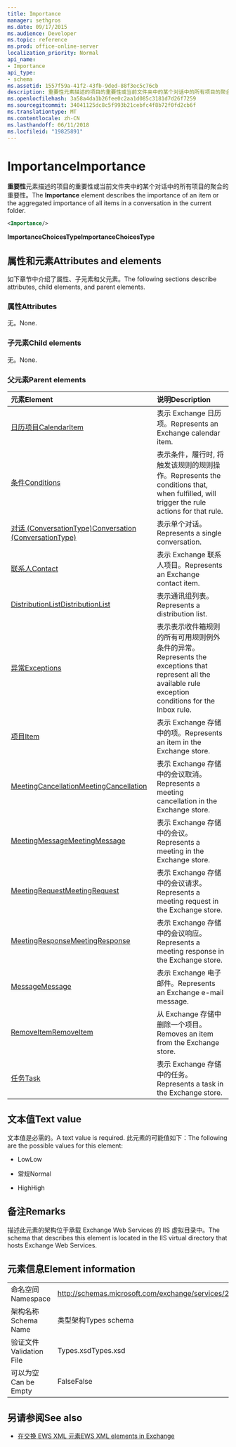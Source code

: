 ```yaml
---
title: Importance
manager: sethgros
ms.date: 09/17/2015
ms.audience: Developer
ms.topic: reference
ms.prod: office-online-server
localization_priority: Normal
api_name:
- Importance
api_type:
- schema
ms.assetid: 1557f59a-41f2-43fb-9ded-88f3ec5c76cb
description: 重要性元素描述的项目的重要性或当前文件夹中的某个对话中的所有项目的聚合的重要性。
ms.openlocfilehash: 3a58a4da1b26fee0c2aa1d085c3181d7d26f7259
ms.sourcegitcommit: 34041125dc8c5f993b21cebfc4f8b72f0fd2cb6f
ms.translationtype: MT
ms.contentlocale: zh-CN
ms.lasthandoff: 06/11/2018
ms.locfileid: "19825891"
---
```

# <a name="importance"></a><span data-ttu-id="de197-103">Importance</span><span class="sxs-lookup"><span data-stu-id="de197-103">Importance</span></span>

<span data-ttu-id="de197-104">**重要性**元素描述的项目的重要性或当前文件夹中的某个对话中的所有项目的聚合的重要性。</span><span class="sxs-lookup"><span data-stu-id="de197-104">The **Importance** element describes the importance of an item or the aggregated importance of all items in a conversation in the current folder.</span></span> 
  
```XML
<Importance/>
```

 <span data-ttu-id="de197-105">**ImportanceChoicesType**</span><span class="sxs-lookup"><span data-stu-id="de197-105">**ImportanceChoicesType**</span></span>
## <a name="attributes-and-elements"></a><span data-ttu-id="de197-106">属性和元素</span><span class="sxs-lookup"><span data-stu-id="de197-106">Attributes and elements</span></span>

<span data-ttu-id="de197-107">如下章节中介绍了属性、子元素和父元素。</span><span class="sxs-lookup"><span data-stu-id="de197-107">The following sections describe attributes, child elements, and parent elements.</span></span>
  
### <a name="attributes"></a><span data-ttu-id="de197-108">属性</span><span class="sxs-lookup"><span data-stu-id="de197-108">Attributes</span></span>

<span data-ttu-id="de197-109">无。</span><span class="sxs-lookup"><span data-stu-id="de197-109">None.</span></span>
  
### <a name="child-elements"></a><span data-ttu-id="de197-110">子元素</span><span class="sxs-lookup"><span data-stu-id="de197-110">Child elements</span></span>

<span data-ttu-id="de197-111">无。</span><span class="sxs-lookup"><span data-stu-id="de197-111">None.</span></span>
  
### <a name="parent-elements"></a><span data-ttu-id="de197-112">父元素</span><span class="sxs-lookup"><span data-stu-id="de197-112">Parent elements</span></span>

|<span data-ttu-id="de197-113">**元素**</span><span class="sxs-lookup"><span data-stu-id="de197-113">**Element**</span></span>|<span data-ttu-id="de197-114">**说明**</span><span class="sxs-lookup"><span data-stu-id="de197-114">**Description**</span></span>|
|:-----|:-----|
|[<span data-ttu-id="de197-115">日历项目</span><span class="sxs-lookup"><span data-stu-id="de197-115">CalendarItem</span></span>](calendaritem.md) <br/> |<span data-ttu-id="de197-116">表示 Exchange 日历项。</span><span class="sxs-lookup"><span data-stu-id="de197-116">Represents an Exchange calendar item.</span></span>  <br/> |
|[<span data-ttu-id="de197-117">条件</span><span class="sxs-lookup"><span data-stu-id="de197-117">Conditions</span></span>](conditions.md) <br/> |<span data-ttu-id="de197-118">表示条件，履行时, 将触发该规则的规则操作。</span><span class="sxs-lookup"><span data-stu-id="de197-118">Represents the conditions that, when fulfilled, will trigger the rule actions for that rule.</span></span>  <br/> |
|[<span data-ttu-id="de197-119">对话 (ConversationType)</span><span class="sxs-lookup"><span data-stu-id="de197-119">Conversation (ConversationType)</span></span>](conversation-conversationtype.md) <br/> |<span data-ttu-id="de197-120">表示单个对话。</span><span class="sxs-lookup"><span data-stu-id="de197-120">Represents a single conversation.</span></span>  <br/> |
|[<span data-ttu-id="de197-121">联系人</span><span class="sxs-lookup"><span data-stu-id="de197-121">Contact</span></span>](contact.md) <br/> |<span data-ttu-id="de197-122">表示 Exchange 联系人项目。</span><span class="sxs-lookup"><span data-stu-id="de197-122">Represents an Exchange contact item.</span></span>  <br/> |
|[<span data-ttu-id="de197-123">DistributionList</span><span class="sxs-lookup"><span data-stu-id="de197-123">DistributionList</span></span>](distributionlist.md) <br/> |<span data-ttu-id="de197-124">表示通讯组列表。</span><span class="sxs-lookup"><span data-stu-id="de197-124">Represents a distribution list.</span></span>  <br/> |
|[<span data-ttu-id="de197-125">异常</span><span class="sxs-lookup"><span data-stu-id="de197-125">Exceptions</span></span>](exceptions.md) <br/> |<span data-ttu-id="de197-126">表示表示收件箱规则的所有可用规则例外条件的异常。</span><span class="sxs-lookup"><span data-stu-id="de197-126">Represents the exceptions that represent all the available rule exception conditions for the Inbox rule.</span></span>  <br/> |
|[<span data-ttu-id="de197-127">项目</span><span class="sxs-lookup"><span data-stu-id="de197-127">Item</span></span>](item.md) <br/> |<span data-ttu-id="de197-128">表示 Exchange 存储中的项。</span><span class="sxs-lookup"><span data-stu-id="de197-128">Represents an item in the Exchange store.</span></span>  <br/> |
|[<span data-ttu-id="de197-129">MeetingCancellation</span><span class="sxs-lookup"><span data-stu-id="de197-129">MeetingCancellation</span></span>](meetingcancellation.md) <br/> |<span data-ttu-id="de197-130">表示 Exchange 存储中的会议取消。</span><span class="sxs-lookup"><span data-stu-id="de197-130">Represents a meeting cancellation in the Exchange store.</span></span>  <br/> |
|[<span data-ttu-id="de197-131">MeetingMessage</span><span class="sxs-lookup"><span data-stu-id="de197-131">MeetingMessage</span></span>](meetingmessage.md) <br/> |<span data-ttu-id="de197-132">表示 Exchange 存储中的会议。</span><span class="sxs-lookup"><span data-stu-id="de197-132">Represents a meeting in the Exchange store.</span></span>  <br/> |
|[<span data-ttu-id="de197-133">MeetingRequest</span><span class="sxs-lookup"><span data-stu-id="de197-133">MeetingRequest</span></span>](meetingrequest.md) <br/> |<span data-ttu-id="de197-134">表示 Exchange 存储中的会议请求。</span><span class="sxs-lookup"><span data-stu-id="de197-134">Represents a meeting request in the Exchange store.</span></span>  <br/> |
|[<span data-ttu-id="de197-135">MeetingResponse</span><span class="sxs-lookup"><span data-stu-id="de197-135">MeetingResponse</span></span>](meetingresponse.md) <br/> |<span data-ttu-id="de197-136">表示 Exchange 存储中的会议响应。</span><span class="sxs-lookup"><span data-stu-id="de197-136">Represents a meeting response in the Exchange store.</span></span>  <br/> |
|[<span data-ttu-id="de197-137">Message</span><span class="sxs-lookup"><span data-stu-id="de197-137">Message</span></span>](message-ex15websvcsotherref.md) <br/> |<span data-ttu-id="de197-138">表示 Exchange 电子邮件。</span><span class="sxs-lookup"><span data-stu-id="de197-138">Represents an Exchange e-mail message.</span></span>  <br/> |
|[<span data-ttu-id="de197-139">RemoveItem</span><span class="sxs-lookup"><span data-stu-id="de197-139">RemoveItem</span></span>](removeitem.md) <br/> |<span data-ttu-id="de197-140">从 Exchange 存储中删除一个项目。</span><span class="sxs-lookup"><span data-stu-id="de197-140">Removes an item from the Exchange store.</span></span>  <br/> |
|[<span data-ttu-id="de197-141">任务</span><span class="sxs-lookup"><span data-stu-id="de197-141">Task</span></span>](task.md) <br/> |<span data-ttu-id="de197-142">表示 Exchange 存储中的任务。</span><span class="sxs-lookup"><span data-stu-id="de197-142">Represents a task in the Exchange store.</span></span>  <br/> |
   
## <a name="text-value"></a><span data-ttu-id="de197-143">文本值</span><span class="sxs-lookup"><span data-stu-id="de197-143">Text value</span></span>

<span data-ttu-id="de197-144">文本值是必需的。</span><span class="sxs-lookup"><span data-stu-id="de197-144">A text value is required.</span></span> <span data-ttu-id="de197-145">此元素的可能值如下：</span><span class="sxs-lookup"><span data-stu-id="de197-145">The following are the possible values for this element:</span></span>
  
- <span data-ttu-id="de197-146">Low</span><span class="sxs-lookup"><span data-stu-id="de197-146">Low</span></span>
    
- <span data-ttu-id="de197-147">常规</span><span class="sxs-lookup"><span data-stu-id="de197-147">Normal</span></span>
    
- <span data-ttu-id="de197-148">High</span><span class="sxs-lookup"><span data-stu-id="de197-148">High</span></span>
    
## <a name="remarks"></a><span data-ttu-id="de197-149">备注</span><span class="sxs-lookup"><span data-stu-id="de197-149">Remarks</span></span>

<span data-ttu-id="de197-150">描述此元素的架构位于承载 Exchange Web Services 的 IIS 虚拟目录中。</span><span class="sxs-lookup"><span data-stu-id="de197-150">The schema that describes this element is located in the IIS virtual directory that hosts Exchange Web Services.</span></span>
  
## <a name="element-information"></a><span data-ttu-id="de197-151">元素信息</span><span class="sxs-lookup"><span data-stu-id="de197-151">Element information</span></span>

|||
|:-----|:-----|
|<span data-ttu-id="de197-152">命名空间</span><span class="sxs-lookup"><span data-stu-id="de197-152">Namespace</span></span>  <br/> |http://schemas.microsoft.com/exchange/services/2006/types  <br/> |
|<span data-ttu-id="de197-153">架构名称</span><span class="sxs-lookup"><span data-stu-id="de197-153">Schema Name</span></span>  <br/> |<span data-ttu-id="de197-154">类型架构</span><span class="sxs-lookup"><span data-stu-id="de197-154">Types schema</span></span>  <br/> |
|<span data-ttu-id="de197-155">验证文件</span><span class="sxs-lookup"><span data-stu-id="de197-155">Validation File</span></span>  <br/> |<span data-ttu-id="de197-156">Types.xsd</span><span class="sxs-lookup"><span data-stu-id="de197-156">Types.xsd</span></span>  <br/> |
|<span data-ttu-id="de197-157">可以为空</span><span class="sxs-lookup"><span data-stu-id="de197-157">Can be Empty</span></span>  <br/> |<span data-ttu-id="de197-158">False</span><span class="sxs-lookup"><span data-stu-id="de197-158">False</span></span>  <br/> |
   
## <a name="see-also"></a><span data-ttu-id="de197-159">另请参阅</span><span class="sxs-lookup"><span data-stu-id="de197-159">See also</span></span>



- [<span data-ttu-id="de197-160">在交换 EWS XML 元素</span><span class="sxs-lookup"><span data-stu-id="de197-160">EWS XML elements in Exchange</span></span>](ews-xml-elements-in-exchange.md)

